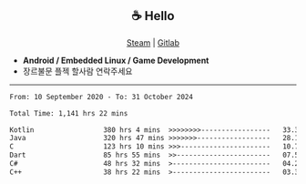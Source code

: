 <h2 align="center"> ☕ Hello </h2>

<p align="center">
  <a href="https://steamcommunity.com/id/Niforances/">Steam</a> |
  <a href="https://gitlab.com/niforances">Gitlab</a>
</p>

 - **Android / Embedded Linux / Game Development**
 - 장르불문 플젝 할사람 연락주세요

------

<!--START_SECTION:waka-->

```txt
From: 10 September 2020 - To: 31 October 2024

Total Time: 1,141 hrs 22 mins

Kotlin                 380 hrs 4 mins  >>>>>>>>-----------------   33.30 %
Java                   320 hrs 47 mins >>>>>>>------------------   28.11 %
C                      123 hrs 10 mins >>>----------------------   10.79 %
Dart                   85 hrs 55 mins  >>-----------------------   07.53 %
C#                     48 hrs 32 mins  >------------------------   04.25 %
C++                    38 hrs 22 mins  >------------------------   03.36 %
```

<!--END_SECTION:waka-->
